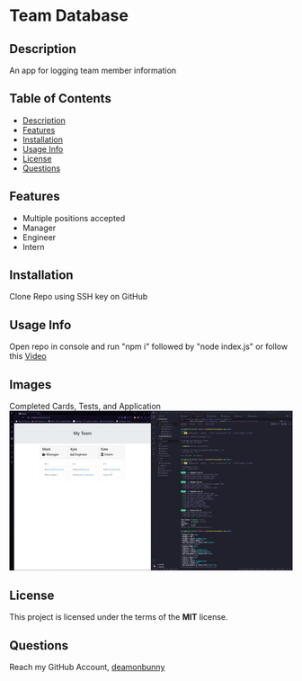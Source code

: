 # Team Database #

## Description ##
An app for logging team member information

## Table of Contents ##
* [Description](#Description "Goto Description")
* [Features](#Features "Goto Features")
* [Installation](#installation "installation")
* [Usage Info](#Usage-Info "Usage-Info")
* [License](#License "Goto License")
* [Questions](#Questions "Goto Questions")

## Features
- Multiple positions accepted
- Manager
- Engineer
- Intern

## Installation ##
Clone Repo using SSH key on GitHub

## Usage Info ##
Open repo in console and run "npm i" followed by "node index.js"
or follow this [Video](https://github.com/deamonbunny "Instruction video")

## Images ##
Completed Cards, Tests, and Application
![Completed Cards, Tests, and Application](./asset/cards-and-test.jpg)

## License ##
This project is licensed under the terms of the **MIT** license.

## Questions ##
Reach my GitHub Account, [deamonbunny](https://github.com/deamonbunny "My GitHub")
